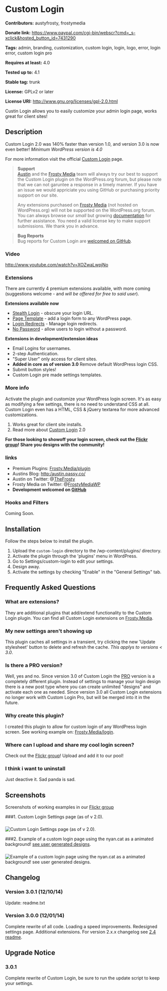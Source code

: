 # Custom Login #
**Contributors:** austyfrosty, frostymedia
  
**Donate link:** https://www.paypal.com/cgi-bin/webscr?cmd=_s-xclick&hosted_button_id=7431290
  
**Tags:** admin, branding, customization, custom login, login, logo, error, login error, custom login pro
  
**Requires at least:** 4.0
  
**Tested up to:** 4.1
  
**Stable tag:** trunk
  
**License:** GPLv2 or later
  
**License URI:** http://www.gnu.org/licenses/gpl-2.0.html
  

Custin Login allows you to easily customize your admin login page, works great for client sites!

## Description ##

Custom Login 2.0 was 140% faster than version 1.0, and version 3.0 is now even better! *Minimum WordPress version is 4.0*

For more information visit the official [Custom Login](http://frosty.media/plugins/custom-login/) page.

> <strong>Support</strong><br>
> [Austin](http://austin.passy.co) and the [Frosty Media](http://frosty.media/) team will always try our best to support the Custom Login plugin on the WordPress.org forum, but please note that we can not garuntee a response in a timely manner. If you have an issue we would appriciate you using GitHub or purchasing priority support on our site.
>
> Any extensions purchased on [Frosty Media](http://frosty.media/) (not hosted on WordPress.org) will not be supported on the WordPress.org forum. You can always browse our *small* but growing [documentation](http://frosty.media/docs) for further assistance. You need a valid license key to make support submissions. We thank you in advance. 

> <strong>Bug Reports</strong><br>
> Bug reports for Custom Login are [welcomed on GitHub](https://github.com/thefrosty/custom-login). 

### Video ###

http://www.youtube.com/watch?v=XOZwaLwpjNo

### Extensions ###

There are currently 4 premium extensions available, with more coming (suggestions welcome - and *will be offered for free to said user*).

**Extensions available now**

* <a href="http://frosty.media/plugins/custom-login-stealth-login/?utm_source=wordpressorg&utm_medium=custom-login&utm_campaign=readme.txt" title="Custom Login Stealth Login">Stealth Login</a> - obscure your login URL.
* <a href="http://frosty.media/plugins/custom-login-page-template/?utm_source=wordpressorg&utm_medium=custom-login&utm_campaign=readme.txt" title="Custom Login Page Template">Page Template</a> - add a login form to any WordPress page.
* <a href="http://frosty.media/plugins/custom-login-redirects/?utm_source=wordpressorg&utm_medium=custom-login&utm_campaign=readme.txt" title="Custom Login Redirects">Login Redirects</a> - Manage login redirects.
* <a href="http://frosty.media/plugins/custom-login-no-password-login/?utm_source=wordpressorg&utm_medium=custom-login&utm_campaign=readme.txt" title="Custom Login No Password logins">No Password</a> - allow users to login without a password. 

**Extensions in development/extension ideas**

* Email Logins for usernames.
* 2-step Authentication.
* "Super User" only access for client sites.
* **Added in core as of version 3.0** Remove default WordPress login CSS.
* Submit button styles!
* Custom Login pre made settings templates.

### More info ###

Activate the plugin and customize your WordPress login screen. It's as easy as modifying a few settings, there is no need to understand CSS at all. Custom Login even has a HTML, CSS &amp; jQuery textarea for more advanced customizations.

1. Works great for client site installs.
2. Read more about [Custom Login](http://wp.me/pzgsJ-HY) 2.0

**For those looking to showoff your login screen, check out the [Flickr group](http://flickr.com/groups/custom-login/)! Share you designs with the community!**

### links ###

* Premium Plugins: [Frosty.Media/plugin](http://frosty.media/ "Premium WordPress Plugins by Frosty")
* Austins Blog: [http:/austin.passy.co/](http://austin.passy.co/ "Austin Passy's blog")
* Austin on Twitter: @[TheFrosty](https:/twitter.com/TheFrosty "Austin TheFrosty' Passy on Twitter")
* Frosty Media on Twitter: @[FrostyMediaWP](https:/twitter.com/FrostyMediaWP "Extendd on Twitter")
* **Development welcomed on [GitHub](https://github.com/thefrosty/custom-login)**

### Hooks and Filters ###

Coming Soon.

## Installation ##

Follow the steps below to install the plugin.

1. Upload the `custom-login` directory to the /wp-content/plugins/ directory.
2. Activate the plugin through the 'plugins' menu in WordPress.
3. Go to Settings/custom-login to edit your settings.
4. Design away.
5. Activate the settings by checking "Enable" in the "General Settings" tab.

## Frequently Asked Questions ##

### What are extensions? ###
They are additional plugins that add/extend functionality to the Custom Login plugin. You can find all Custom Login extensions on [Frosty.Media](http://frosty.media).

### My new settings aren't showing up ###
This plugin caches all settings in a transient, try clicking the new 'Update stylesheet' button to delete and refresh the cache. *This applys to versions < 3.0*.

### Is there a PRO version? ###
Well, yes and no. Since version 3.0 of Custom Login the [PRO](http://frosty.media/plugins/custom-login-pro/) version is a completely different plugin. Instead of settings to manage your login design there is a new post type where you can create unlimited "designs" and activate each one as needed. Since version 3.0 all Custom Login extensions no longer work with Custom Login Pro, but will be merged into it in the future.

### Why create this plugin? ###
I created this plugin to allow for custom login of any WordPress login screen. See working example on: [Frosty.Media/login](http://frosty.media/wp-login.php).

### Where can I upload and share my cool login screen? ###
Check out the [Flickr group](http://flickr.com/groups/custom-login/)! Upload and add it to our pool!

### I think i want to uninstall ###
Just deactive it. Sad panda is sad.

## Screenshots ##

Screenshots of working examples in our [Flickr group](http://flickr.com/groups/custom-login/)

###1. Custom Login Settings page (as of v 2.0).
###
![Custom Login Settings page (as of v 2.0).
](https://s.w.org/plugins/custom-login/screenshot-1.png)


###2. Example of a custom login page using the nyan.cat as a animated background! [see user generated designs](http://flickr.com/groups/custom-login/).
###
![Example of a custom login page using the nyan.cat as a animated background! [see user generated designs](http://flickr.com/groups/custom-login/).
](https://s.w.org/plugins/custom-login/screenshot-2.png)


## Changelog ##

### Version 3.0.1 (12/10/14) ###

Update: readme.txt

### Version 3.0.0 (12/01/14) ###

Complete rewrite of all code.
Loading a speed improvements.
Redesigned settings page.
Additional extensions.
For version 2.x.x changelog see [2.4 readme](http://plugins.svn.wordpress.org/custom-login/tags/2.4/readme.txt).

## Upgrade Notice ##

### 3.0.1 ###
Complete rewrite of Custom Login, be sure to run the update script to keep your settings.